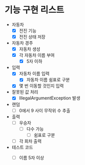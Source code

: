 # 기능 구현 리스트
+ 자동차
  + [x] 전진 기능
  + [x] 전진 상태 저장
+ 자동차 경주
  + [x] 자동차 생성
  + [x] 각 자동차 이름 부여
    + [x] 5자 이하
+ 입력
  + [x] 자동차 이름 입력
    + [x] 자동차 이름 쉼표로 구분
  + [x] 몇 번 이동할 것인지 입력
+ 잘못된 값 처리
  + [x] IllegalArgumentException 발생
+ 랜덤
  + [ ] 0에서 9 사이 무작위 수 추출
+ 출력
  + [ ] 우승자 
    + [ ] 다수 가능
      + [ ] 쉼표로 구분
  + [ ] 각 회차 출력
+ 테스트 코드
  + [ ] 이름 5자 이상


